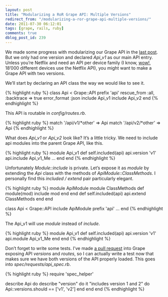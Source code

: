 ```yaml
---
layout: post
title: "Modularizing a RoR Grape API: Multiple Versions"
redirect_from: "/modularizing-a-ror-grape-api-multiple-versions/"
date: 2011-07-30 06:12:01
tags: [grape, rails, ruby]
comments: true
dblog_post_id: 239
---
```

We made some progress with modularizing our Grape API in the [last post](/modularizing-a-ror-grape-api). But we only had one version and declared _Api_v1_ as our main API entry. Unless you’re Netflix and need an API per device family (I know, [wow!](https://web.archive.org/web/20111126224934/https://blog.programmableweb.com/2011/07/28/redesigning-the-netflix-api-no-versions-many-endpoints/), 18’000 different devices use the Netflix API), you might want to make a Grape API with two versions.

We’ll start by declaring an API class the way we would like to see it.

{% highlight ruby %}
class Api < Grape::API
  prefix 'api'
  rescue_from :all, :backtrace => true
  error_format :json
  include Api_v1
  include Api_v2
end
{% endhighlight %}

This API is routable in _config/routes.rb_.

{% highlight ruby %}
match '/api/v1/\*other' => Api
match '/api/v2/\*other' => Api
{% endhighlight %}

What does _Api_v1_ or _Api_v2_ look like? It’s  a little tricky. We need to include api modules into the parent Grape API, like this.

{% highlight ruby %}
module Api_v1
  def self.included(api)
    api.version 'v1'
    api.include Api_v1_Me
    ...
  end
end
{% endhighlight %}

Unfortunately _Module::include_ is private. Let’s expose it as _module_ by extending the _Api_ class with the methods of _ApiModule::ClassMethods_. I personally find this _included / extend_ pair particularly elegant.

{% highlight ruby %}
module ApiModule
  module ClassMethods
    def module(mod)
      include mod
    end
  end
  def self.included(api)
    api.extend ClassMethods
  end
end

class Api < Grape::API
  include ApiModule
  prefix 'api'
  ...
end
{% endhighlight %}

The Api_v1 will use _module_ instead of _include_.

{% highlight ruby %}
module Api_v1
  def self.included(api)
    api.version 'v1'
    api.module Api_v1_Me
  end
end
{% endhighlight %}

Don’t forget to write some tests. I’ve made [a pull request](https://github.com/ruby-grape/grape/pull/48) into Grape exposing API _versions_ and _routes_, so I can actually write a test now that makes sure we have both versions of the API properly loaded. This goes into _spec/requests/api_spec.rb_.

{% highlight ruby %}
require 'spec_helper'

describe Api do
  describe "version" do
    it "includes version 1 and 2" do
      Api::versions.should == ['v1', 'v2']
    end
  end
end
{% endhighlight %}
